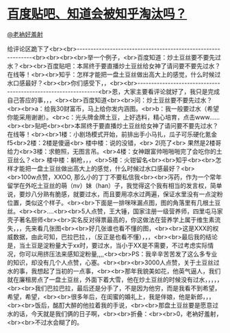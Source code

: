 
#  [百度贴吧、知道会被知乎淘汰吗？](https://zhihu.com/questions/29950082)



[@老衲好羞射](https://zhihu.com/people/212e2b08d69bd47bb8f8df1b72e167fb)

给评论区跪下了&lt;br&gt;&lt;br&gt;-------------------------------------------------------------&lt;br&gt;&lt;br&gt;&lt;br&gt;&lt;br&gt;举一个例子，&lt;br&gt;百度知道：炒土豆丝要不要先过水？&lt;br&gt;&lt;br&gt;百度贴吧：本屌终于要直播炒土豆丝给女神了请问要不要先过水？在线等！&lt;br&gt;&lt;br&gt;知乎：怎样才能把一盘土豆丝做出高大上的感觉，什么时候过水口感最好？&lt;br&gt;&lt;br&gt;你们感受下，，&lt;br&gt;&lt;br&gt;---------------------------------------------------------------&lt;br&gt;恩，大家主要看评论就好了，我只是完成自己答应的事，，，&lt;br&gt;&lt;br&gt;百度知道&lt;br&gt;&lt;br&gt;问：炒土豆丝要不要先过水？&lt;br&gt;&lt;br&gt;a：给我30财富币，马上给你发内涵图。&lt;br&gt;b：我一般要过水（希望你能采用谢谢）。&lt;br&gt;c：光头牌金牌土豆，上好选料，精心培育，点击www......&lt;br&gt;&lt;br&gt;贴吧&lt;br&gt;&lt;br&gt;本屌终于要直播炒土豆丝给女神了请问要不要先过水？在线等！&lt;br&gt;&lt;br&gt;1楼：小剧场模式开始，前排出手小马扎，瓜子可乐硬化氪金f5&lt;br&gt;2楼：2楼是傻逼&lt;br&gt;        楼中楼：说的没错，&lt;br&gt;                     2l亮了&lt;br&gt;                    果然是2楼哥给力&lt;br&gt;3楼：求鲍照，无图言吊。&lt;br&gt;4楼：女神跟富帅啪啪啪完了会吃你的土豆丝么？&lt;br&gt;         楼中楼：躺枪，，，&lt;br&gt;5楼：火钳留名&lt;br&gt;&lt;br&gt;知乎&lt;br&gt;&lt;br&gt;怎样才能把一盘土豆丝做出高大上的感觉，什么时候过水口感最好？&lt;br&gt;&lt;br&gt;100w点赞，XXOO, 那么小的丁丁不要私信我&lt;br&gt;&lt;br&gt;泻药，作为一个常年留学在外吃土豆丝的萌（nv）妹（han）子，我觉得这个我有相当的发言权，简单说，要炒八分熟有脆感，就要过水，而且要用凉水过两遍，保证水里没有一点淀粉位置，类似这个样子。&lt;br&gt;&lt;br&gt;下面是一排咪咪漏点图，图的角落里有几根土豆丝。&lt;br&gt;&lt;br&gt;....&lt;br&gt;&lt;br&gt;5人点赞，王大锤，国家注册一级营养师，四里屯马家壳子著名厨师&lt;br&gt;&lt;br&gt;实名反对得票最高的，你这做法在营养学上属于维生素流失，，，先来看几张图&lt;br&gt;&lt;br&gt;好几张谁也看不懂的图，&lt;br&gt;&lt;br&gt;这是XXX的权威数据，由此可知，巴拉巴拉，，（反正是也看不懂），，，&lt;br&gt;&lt;br&gt;最后我的结论是，当土豆是淀粉量大于xx时，要过水，当小于XX是不需要，不过考虑实际情况，你可以用挤压法来感知淀粉量,,,,&lt;br&gt;&lt;br&gt;PS：我辛辛苦苦发了这么多专业的知识，却没有几个人点赞，心塞。&lt;br&gt;&lt;br&gt;&lt;br&gt;3000人点赞，关于土豆丝过水的事，我想起了当初的一点事，&lt;br&gt;&lt;br&gt;那年我貌美如花，他英气逼人，我们就在廉租房点了一盘土豆丝，外面下着大雪，他在炒土豆丝的时候没有过水，，，，，&lt;br&gt;&lt;br&gt;我们巴拉巴拉，最后还是分手了，不是因为他穷，而是我看不到希望，希望，希望，&lt;br&gt;&lt;br&gt;很多年后，在闺蜜的婚礼上，我是伴娘，他是新郎，，，&lt;br&gt;&lt;br&gt;饭后，酩酊大醉的他拉着我的手说，&lt;br&gt;&lt;br&gt;那盘土豆丝要是愿意过水的话，今天就是我们俩的日子啊，&lt;br&gt;&lt;br&gt;折叠：&lt;br&gt;&lt;br&gt;0，老衲好羞射，&lt;br&gt;&lt;br&gt;不过水会糊了的。